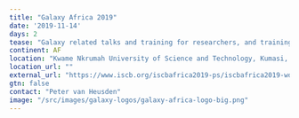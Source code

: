 ```yaml
---
title: "Galaxy Africa 2019"
date: '2019-11-14'
days: 2
tease: "Galaxy related talks and training for researchers, and training for systems administrators who need to maintain a local installation."
continent: AF
location: "Kwame Nkrumah University of Science and Technology, Kumasi, Ghana"
location_url: ""
external_url: "https://www.iscb.org/iscbafrica2019-ps/iscbafrica2019-worktut#galaxy"
gtn: false
contact: "Peter van Heusden"
image: "/src/images/galaxy-logos/galaxy-africa-logo-big.png"
---
```

